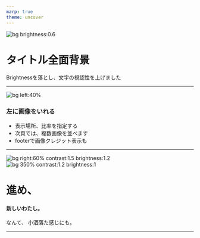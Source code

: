 ```yaml
---
marp: true
theme: uncover
---
```

<!--
_color: white
_footer: 'Photo by Benjamin Rascoe on Unsplash'
-->

![bg brightness:0.6](images/Instagram_(2).png)

# タイトル全面背景


Brightnessを落とし、文字の視認性を上げました

---
<!--
_footer: 'Photo by Michal Vasko　on Unsplash'
paginate: true
-->

![bg left:40%](images/Instagram_(2).png)

### 左に画像をいれる

- 表示場所、比率を指定する
- 次頁では、複数画像を並べます
- footerで画像クレジット表示も

---
<!--
_backgroundColor: white
_footer: 'Photo by Chris Campbell, Dan on Unsplash'
-->

![bg right:60% contrast:1.5 brightness:1.2](Instagram_(2).png)
![bg 350% contrast:1.2 brightness:1](images/Instagram_(2).png)

# 進め、
#### 新しいわたし。

なんて、
小洒落た感じにも。

--- 
